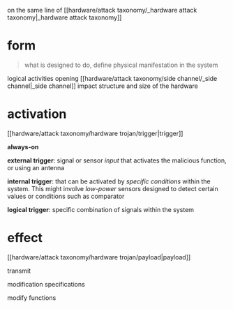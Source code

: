 on the same line of [[hardware/attack taxonomy/_hardware attack taxonomy|_hardware attack taxonomy]]
# form
>what is designed to do, define physical manifestation in the system

logical activities
opening [[hardware/attack taxonomy/side channel/_side channel|_side channel]] 
impact structure and size of the hardware

# activation
[[hardware/attack taxonomy/hardware trojan/trigger|trigger]]

**always-on**

**external trigger**: signal or sensor *input* that activates the malicious function, or using an antenna 

**internal trigger**: that can be activated by *specific conditions* within the system. This might involve *low-power* sensors designed to detect certain values or conditions such as comparator

**logical trigger**: specific combination of signals within the system


# effect

[[hardware/attack taxonomy/hardware trojan/payload|payload]]

transmit

modification specifications

modify functions

